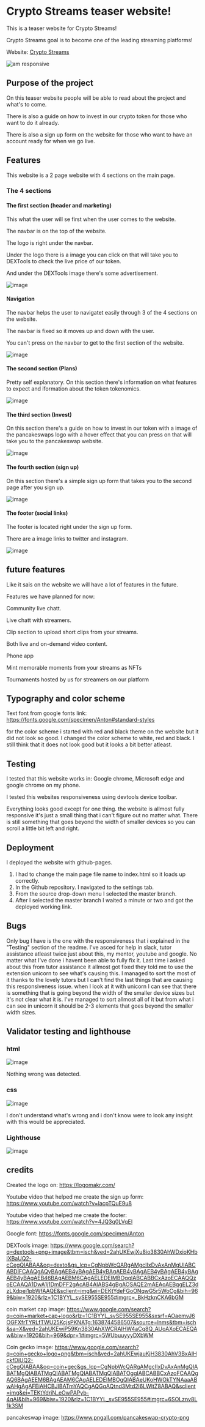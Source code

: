 # Crypto Streams teaser website!

This is a teaser website for Crypto Streams!

Crypto Streams goal is to become one of the leading streaming platforms!

Website: [Crypto Streams](https://robingunarathna.github.io/Crypto-streams-CSX/)

![am responsive](https://user-images.githubusercontent.com/95103308/165186645-e94bc6e6-b4d0-4574-9f85-f0313c3d3a4f.jpg)

## Purpose of the project
On this teaser website people will be able to read about the project and what's to come.

There is also a guide on how to invest in our crypto token for those who want to do it already.

There is also a sign up form on the website for those who want to have an account ready for when we go live.



## Features

This website is a 2 page website with 4 sections on the main page.

### The 4 sections

#### The first section (header and marketing)

This what the user will se first when the user comes to the website.

The navbar is on the top of the website.

The logo is right under the navbar.

Under the logo there is a image you can click on that will take you to DEXTools to check the live price of our token.

And under the DEXTools image there's some advertisement.

![image](https://user-images.githubusercontent.com/95103308/165188029-39bdac49-6af9-47e0-9e19-09a6fdfb2acd.png)


#### Navigation

The navbar helps the user to navigatet easily through 3 of the 4 sections on the website.

The navbar is fixed so it moves up and down with the user.

You can't press on the navbar to get to the first section of the website.

![image](https://user-images.githubusercontent.com/95103308/165188089-6ce64e09-8309-475d-8e35-8207cae1df93.png)

#### The second section (Plans)

Pretty self explanatory. On this section there's information on what features to expect and iformation about the token tokenomics.

![image](https://user-images.githubusercontent.com/95103308/165188266-97b4ba30-7358-434b-94f2-348fe06b53e0.png)

#### The third section (Invest)

On this section there's a guide on how to invest in our token with a image of the pancakeswaps logo with a hover effect that you can press on that will take you to the pancakeswap website.

![image](https://user-images.githubusercontent.com/95103308/165188965-401486df-2734-4dba-b352-ad2da3cf6ce1.png)

#### The fourth section (sign up)

On this section there's a simple sign up form that takes you to the second page after you sign up.

![image](https://user-images.githubusercontent.com/95103308/165189192-91124623-243f-4fb2-bc30-9dc12f9e2d8e.png)

#### The footer (social links)

The footer is located right under the sign up form.

There are a image links to twitter and instagram.

![image](https://user-images.githubusercontent.com/95103308/165189418-ae4a2e04-719f-4061-94d5-cb89019c139b.png)


## future features

Like it sais on the website we will have a lot of features in the future.

Features we have planned for now:

Community live chatt.

Live chatt with streamers.

Clip section to upload short clips from your streams.

Both live and on-demand video content.

Phone app

Mint memorable moments from your streams as NFTs

Tournaments hosted by us for streamers on our platform

## Typography and color scheme

Text font from google fonts link: https://fonts.google.com/specimen/Anton#standard-styles

for the color scheme i started with red and black theme on the website but it did not look so good.
I changed the color scheme to white, red and black. I still think that it does not look good but it looks a bit better atleast.

## Testing

I tested that this website works in: Google chrome, Microsoft edge and google chrome on my phone.

I tested this websites responsiveness using devtools device toolbar.

Everything looks good except for one thing. the website is allmost fully responsive it's just a small thing that i can't figure out no matter what.
There is still something that goes beyond the width of smaller devices so you can scroll a little bit left and right.

##  Deployment

I deployed the website with github-pages.

1. I had to change the main page file name to index.html so it loads up correctly.
2. In the Github repository. I navigated to the settings tab.
3. From the source drop-down menu I selected the master branch.
4. After I selected the master branch I waited a minute or two and got the deployed working link.

## Bugs

Only bug I have is the one with the responsiveness that i explained in the "Testing" section of the readme.
I've asced for help in slack, tutor assistance atleast twice just about this, my mentor, youtube and google.
No matter what I've done i havent been able to fully fix it.
Last time i asked about this from tutor assistance it allmost got fixed they told me to use the extension unicorn to see what's causing this.
I managed to sort the most of it thanks to the lovely tutors but I can't find the last things that are causing this responsiveness issue.
when I look at it with unicorn I can see that there is something that is going beyond the width of the smaller device sizes but it's not clear what it is.
I've managed to sort allmost all of it but from what i can see in unicorn it should be 2-3 elements that goes beyond the smaller width sizes.

## Validator testing and lighthouse

### html

![image](https://user-images.githubusercontent.com/95103308/165192013-0797046b-112d-425e-9328-9b47c29b6d83.png)

Nothing wrong was detected.

### css

![image](https://user-images.githubusercontent.com/95103308/165192078-bf0f4ca8-16ee-41a1-8b70-e950300647d7.png)

I don't understand what's wrong and i don't know were to look any insight with this would be appreciated.

### Lighthouse

![image](https://user-images.githubusercontent.com/95103308/165192206-b7ccfc40-8ace-48cb-bce5-01ff199e51d4.png)


## credits

Created the logo on: https://logomakr.com/

Youtube video that helped me create the sign up form: https://www.youtube.com/watch?v=lacpTQuE9u8

Youtube video that helped me create the footer: https://www.youtube.com/watch?v=4JQ3q0LVqEI

Google font: https://fonts.google.com/specimen/Anton

DEXTools image: https://www.google.com/search?q=dextools+png+image&tbm=isch&ved=2ahUKEwjXu8io3830AhWDxioKHblXBaUQ2-cCegQIABAA&oq=dexto&gs_lcp=CgNpbWcQARgAMgcIIxDvAxAnMgUIABCABDIFCAAQgAQyBAgAEB4yBAgAEB4yBAgAEB4yBAgAEB4yBAgAEB4yBAgAEB4yBAgAEB46BAgAEBM6CAgAELEDEIMBOggIABCABBCxAzoECAAQQzoECAAQA1DwA1j1DmDFF2gAcAB4AIABS4gBgAOSAQE2mAEAoAEBqgELZ3dzLXdpei1pbWfAAQE&sclient=img&ei=DEKtYdeFGoONqwG5r5WoCg&bih=969&biw=1920&rlz=1C1BYYL_svSE955SE955#imgrc=_BkHzknCKA6bGM

coin market cap image: https://www.google.com/search?q=coin+market+cap+logo&rlz=1C1BYYL_svSE955SE955&sxsrf=AOaemvJ6OGFXfrTYRLfTWU25KcjsPKNATg:1638744586507&source=lnms&tbm=isch&sa=X&ved=2ahUKEwiP59Kn3830AhXWCRAIHW4aCq8Q_AUoAXoECAEQAw&biw=1920&bih=969&dpr=1#imgrc=5WUbuuyyyDXbWM

Coin gecko image: https://www.google.com/search?q=coin+gecko+logo+png&tbm=isch&ved=2ahUKEwjauKjH3830AhV3BxAIHckfDiUQ2-cCegQIABAA&oq=coin+gec&gs_lcp=CgNpbWcQARgAMgcIIxDvAxAnMgQIABATMgQIABATMgQIABATMgQIABATMgQIABATOggIABCABBCxAzoFCAAQgAQ6BAgAEEM6BAgAEAM6CAgAELEDEIMBOgQIABAeUKoHWOkTYNAaaABwAHgAgAFEiAHCBJIBATmYAQCgAQGqAQtnd3Mtd2l6LWltZ8ABAQ&sclient=img&ei=TEKtYdriN_eOwPAPyb-4qAI&bih=969&biw=1920&rlz=1C1BYYL_svSE955SE955#imgrc=6SOLznv8L1k3SM

pancakeswap image: https://www.pngall.com/pancakeswap-crypto-png
